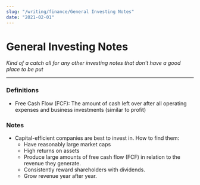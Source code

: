 ```yaml
---
slug: "/writing/finance/General Investing Notes"
date: "2021-02-01"
---
```


# General Investing Notes
*Kind of a catch all for any other investing notes that don't have a good place to be put*

--------------------------------------------------------------------------------

### Definitions
* Free Cash Flow (FCF): The amount of cash left over after all operating expenses and business investments (similar to profit)

### Notes
* Capital-efficient companies are best to invest in. How to find them:
	* Have reasonably large market caps
	* High returns on assets
	* Produce large amounts of free cash flow (FCF) in relation to the revenue they generate.
	* Consistently reward shareholders with dividends.
	* Grow revenue year after year.
